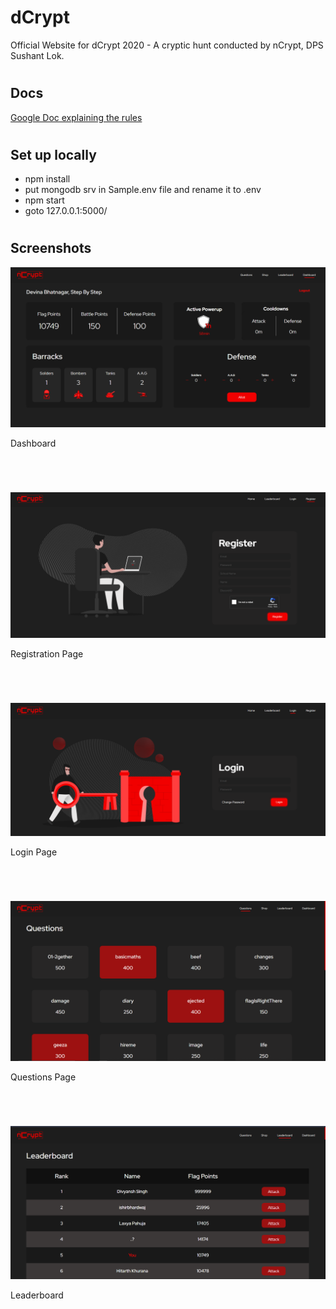 # dCrypt
Official Website  for dCrypt 2020 - A cryptic hunt conducted by nCrypt, DPS Sushant Lok.

#
## Docs
[Google Doc explaining the rules](https://docs.google.com/document/d/1Oagnr9oA5iCDa-N4KIC-juf7MJKU-b9oBe9DZROxPNo/edit)

#
## Set up locally
- npm install
- put mongodb srv in Sample.env file and rename it to .env
- npm start
- goto 127.0.0.1:5000/
#
## Screenshots

![Dashboard](/img/dashboard.png "Dashboard")

Dashboard
#
<br>

![register](/img/register.png "Register"  )

Registration Page
#
<br>

![Login](/img/login.png "Login")

Login Page
#
<br>

![Questions](/img/questions.png "Questions")

Questions Page
#
<br>

![Leaderboard](/img/leaderboard.png "Leaderboard")

Leaderboard
#


